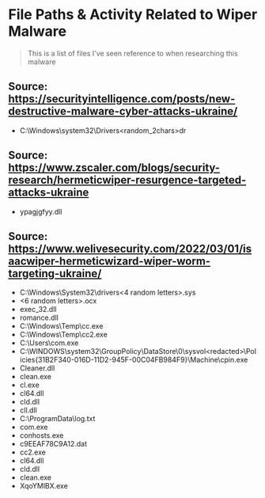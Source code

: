 # File Paths & Activity Related to Wiper Malware
> This is a list of files I've seen reference to when researching this malware

## Source: https://securityintelligence.com/posts/new-destructive-malware-cyber-attacks-ukraine/
* C:\Windows\system32\Drivers\<random_2chars>dr

## Source: https://www.zscaler.com/blogs/security-research/hermeticwiper-resurgence-targeted-attacks-ukraine
* ypagjgfyy.dll

## Source: https://www.welivesecurity.com/2022/03/01/isaacwiper-hermeticwizard-wiper-worm-targeting-ukraine/
* C:\Windows\System32\drivers\<4 random letters>.sys
* <6 random letters>.ocx
* exec_32.dll
* romance.dll
* C:\Windows\Temp\cc.exe
* C:\Windows\Temp\cc2.exe
* C:\Users\com.exe
* C:\WINDOWS\system32\GroupPolicy\DataStore\0\sysvol\<redacted>\Policies\{31B2F340-016D-11D2-945F-00C04FB984F9}\Machine\cpin.exe
* Cleaner.dll
* clean.exe
* cl.exe
* cl64.dll
* cld.dll
* cll.dll
* C:\ProgramData\log.txt
* com.exe
* conhosts.exe
* c9EEAF78C9A12.dat
* cc2.exe
* cl64.dll
* cld.dll
* clean.exe
* XqoYMlBX.exe
